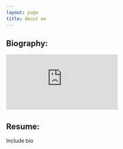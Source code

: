 ```yaml
---
layout: page 
title: About me
---
```


## Biography:

![alt text is white cat](https://github.com/cristobal-escobar/website/blob/main/PDFs/ShortBio.pdf)

## Resume:

Include bio
